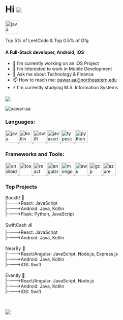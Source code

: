Hi ![](https://user-images.githubusercontent.com/18350557/176309783-0785949b-9127-417c-8b55-ab5a4333674e.gif)
======================================================================================================================================
<img src="https://media.licdn.com/dms/image/D4E03AQGyanafMkcTYA/profile-displayphoto-shrink_400_400/0/1697448323307?e=1717632000&v=beta&t=rSGOSxlPVO-zrC2omp-CpY8inMqZFEThBJRQIqqwNp0" alt="java" width="40" height="40"/>

Top 5% of LeetCode & Top 0.5% of Gfg
<h4>A Full-Stack developer, Android, iOS</h4>

- 🔭 I’m currently working on an iOS Project
- 🌱 I’m Interested to work in Mobile Development
- 💬 Ask me about Technology & Finance
- 📫 How to reach me: pawar.aa@northeastern.edu
- ⚡ I'm currently studying M.S. Information Systems

<a href="https://www.github.com/pawar-aa" target="_blank" rel="noreferrer"><img
src="https://img.shields.io/github/followers/pawar-aa?logo=github&style=for-the-badge&color=0891b2&labelColor=1c1917" /></a>
<p align="left"> <img src="https://komarev.com/ghpvc/?username=pawar-aa&label=Profile%20views&color=0e75b6&style=flat" alt="pawar-aa" /> </p>


<h3 align="left">Languages:</h3>
<p align="left"> <a href="https://www.java.com" target="_blank" rel="noreferrer"> <img src="https://logos-download.com/wp-content/uploads/2016/10/Java_logo_icon.png" alt="java" width="40" height="40"/> </a> <a href="https://kotlinlang.org/" target="_blank" rel="noreferrer"> <img src="https://upload.wikimedia.org/wikipedia/commons/thumb/7/74/Kotlin_Icon.png/1024px-Kotlin_Icon.png" alt="kotlin" width="40" height="40"/> </a> <a href="https://www.swift.org/" target="_blank" rel="noreferrer"> <img src="https://developer.apple.com/swift/images/swift-og.png" alt="swift" width="40" height="40"/> </a> <a href="https://www.javascript.com/" target="_blank" rel="noreferrer"> <img src="https://upload.wikimedia.org/wikipedia/commons/6/6a/JavaScript-logo.png" alt="javascript" width="40" height="40"/> </a> <a href="https://www.typescriptlang.org/" target="_blank" rel="noreferrer"> <img src="https://upload.wikimedia.org/wikipedia/commons/4/4c/Typescript_logo_2020.svg" alt="typescript" width="40" height="40"/> </a> <a href="https://www.python.org/" target="_blank" rel="noreferrer"> <img src="https://www.python.org/static/community_logos/python-logo.png" alt="python" width="40" height="40"/> </a> </p>

<h3 align="left">Frameworks and Tools:</h3>
<p align="left"> <a href="https://developer.android.com/" target="_blank" rel="noreferrer"> <img src="https://www.vectorlogo.zone/logos/android/android-icon.svg" alt="android" width="40" height="40"/> </a> <a href="https://developer.apple.com/swift/" target="_blank" rel="noreferrer"> <img src="https://developer.apple.com/swift/images/swift-og.png" alt="ios" width="40" height="40"/> </a> <a href="https://reactjs.org/" target="_blank" rel="noreferrer"> <img src="https://upload.wikimedia.org/wikipedia/commons/thumb/a/a7/React-icon.svg/2300px-React-icon.svg.png" alt="react" width="40" height="40"/> </a> <a href="https://angular.io/" target="_blank" rel="noreferrer"> <img src="https://angular.io/assets/images/logos/angular/angular.svg" alt="angular" width="40" height="40"/> </a> <a href="https://www.mongodb.com/" target="_blank" rel="noreferrer"> <img src="https://www.vectorlogo.zone/logos/mongodb/mongodb-icon.svg" alt="mongodb" width="40" height="40"/> </a> <a href="https://aws.amazon.com/" target="_blank" rel="noreferrer"> <img src="https://upload.wikimedia.org/wikipedia/commons/thumb/9/93/Amazon_Web_Services_Logo.svg/1280px-Amazon_Web_Services_Logo.svg.png" alt="aws" width="40" height="40"/> </a> <a href="https://cloud.google.com/" target="_blank" rel="noreferrer"> <img src="https://www.vectorlogo.zone/logos/google_cloud/google_cloud-icon.svg" alt="gcp" width="40" height="40"/> </a> <a href="https://azure.microsoft.com/en-us/" target="_blank" rel="noreferrer"> <img src="https://upload.wikimedia.org/wikipedia/commons/4/49/Windows_Azure_logo.png" alt="azure" width="40" height="40"/> </a> </p>

<h3 align="left">Top Projects</h3>
BookIt! 🚖
<br>
|---->React: JavaScript
<br>
|---->Android: Java, Kotlin
<br>
|---->Flask: Python, JavaScript
<br><br>
SwiftCash 💰
<br>
|---->React: JavaScript
<br>
|---->Android: Java, Kotlin
<br><br>
NearBy 🧡
<br>
|---->React/Angular: JavaScript, Node.js, Express.js
<br>
|---->Android: Java, Kotlin
<br>
|---->iOS: Swift
<br><br>
Evently 🎫
<br>
|---->React/Angular: JavaScript, Node.js
<br>
|---->Android: Java, Kotlin
<br>
|---->iOS: Swift
      
<br><br>
<a href="http://www.github.com/aashaypawar"><img src="https://github-readme-streak-stats.herokuapp.com/?user=aashaypawar&stroke=ffffff&background=1c1917&ring=22c55e&fire=22c55e&currStreakNum=ffffff&currStreakLabel=22c55e&sideNums=ffffff&sideLabels=ffffff&dates=ffffff&hide_border=true" /></a>
